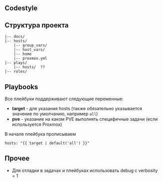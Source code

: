 Codestyle
---------

## Структура проекта
```
|-- docs/
|-- hosts/
    |-- group_vars/
    |-- host_vars/
    |-- home
    |-- proxmox.yml   
|-- plays/
    |-- hosts/  ??
|-- roles/
```

## Playbooks

Все плейбуки поддерживают следующие переменные:
- **target** - для указания hosts (также обязательно указывается значение по умолчанию, например `all`)
- **pve** - указание на каком PVE выполнять специфичные задачи (если используется Proxmox)

В начале плейбука прописываем
  ```
  hosts: "{{ target | default('all') }}"
  ```

## Прочее
- Для отладки в задачах и плейбуках использовать debug с verbosity = 1